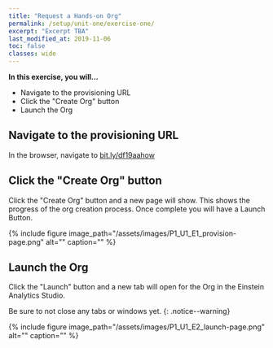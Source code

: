 ```yaml
---
title: "Request a Hands-on Org"
permalink: /setup/unit-one/exercise-one/
excerpt: "Excerpt TBA"
last_modified_at: 2019-11-06
toc: false
classes: wide
---
```



**In this exercise, you will...**

* Navigate to the provisioning URL 
* Click the "Create Org" button 
* Launch the Org


<!-- -------------------- TASK BOUNDARY -------------------- -->


## Navigate to the provisioning URL

In the browser, navigate to [bit.ly/df19aahow](bit.ly/df19aahow)




<!-- -------------------- TASK BOUNDARY -------------------- -->


## Click the "Create Org" button


Click the "Create Org" button and a new page will show. This shows the progress of the org creation process. Once complete you will have a Launch Button.

{% include figure image_path="/assets/images/P1_U1_E1_provision-page.png" alt="" caption="" %}




<!-- -------------------- TASK BOUNDARY -------------------- -->


## Launch the Org


Click the "Launch" button and a new tab will open for the Org in the Einstein Analytics Studio.

Be sure to not close any tabs or windows yet. 
{: .notice--warning}

{% include figure image_path="/assets/images/P1_U1_E2_launch-page.png" alt="" caption="" %}

